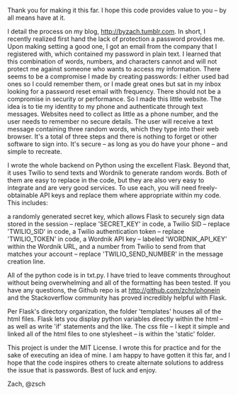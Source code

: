 Thank you for making it this far. I hope this code provides value to you – by all means have at it. 

I detail the process on my blog, http://byzach.tumblr.com. In short, I recently realized first hand the lack of protection a password provides me. Upon making setting a good one, I got an email from the company that I registered with, which contained my password in plain text. I learned that this combination of words, numbers, and characters cannot and will not protect me against someone who wants to access my information.
There seems to be a compromise I made by creating passwords: I either used bad ones so I could remember them, or I made great ones but sat in my inbox looking for a password reset email with frequency. There should not be a compromise in security or performance. 
So I made this little website. The idea is to tie my identity to my phone and authenticate through text messages. Websites need to collect as little as a phone number, and the user needs to remember no secure details. The user will receive a text message containing three random words, which they type into their web browser. It's a total of three steps and there is nothing to forget or other software to sign into. It's secure – as long as you do have your phone – and simple to recreate. 

I wrote the whole backend on Python using the excellent Flask. Beyond that, it uses Twilio to send texts and Wordnik to generate random words. Both of them are easy to replace in the code, but they are also very easy to integrate and are very good services. To use each, you will need freely-obtainable API keys and replace them where appropriate within my code. This includes:

a randomly generated secret key, which allows Flask to securely sign data stored in the session – replace 'SECRET_KEY' in code,
a Twilio SID – replace 'TWILIO_SID' in code,
a Twilio authentication token – replace 'TWILIO_TOKEN' in code,
a Wordnik API key – labeled 'WORDNIK_API_KEY' within the Wordnik URL,
and a number from Twilio to send from that matches your account – replace 'TWILIO_SEND_NUMBER' in the message creation line.

All of the python code is in txt.py. I have tried to leave comments throughout without being overwhelming and all of the formatting has been tested. If you have any questions, the Github repo is at http://github.com/zchr/phonein and the Stackoverflow community has proved incredibly helpful with Flask.

Per Flask's directory organization, the folder 'templates' houses all of the html files. Flask lets you display python variables directly within the html – as well as write 'if' statements and the like. The css file – I kept it simple and linked all of the html files to one stylesheet – is within the 'static' folder. 

This project is under the MIT License. I wrote this for practice and for the sake of executing an idea of mine. I am happy to have gotten it this far, and I hope that the code inspires others to create alternate solutions to address the issue that is passwords. Best of luck and enjoy.

Zach, @zsch 
